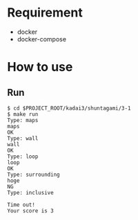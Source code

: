 # Requirement

- docker
- docker-compose

# How to use

## Run

```
$ cd $PROJECT_ROOT/kadai3/shuntagami/3-1
$ make run
Type: maps
maps
OK
Type: wall
wall
OK
Type: loop
loop
OK
Type: surrounding
hoge
NG
Type: inclusive

Time out!
Your score is 3
```

